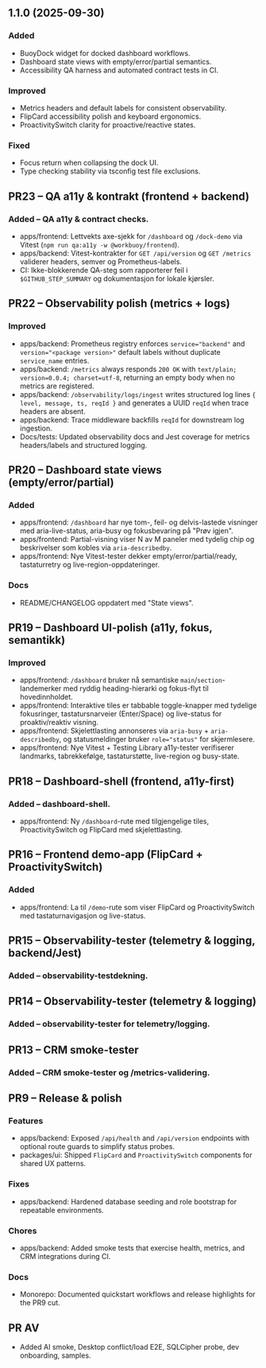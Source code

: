 ## 1.1.0 (2025-09-30)

### Added
- BuoyDock widget for docked dashboard workflows.
- Dashboard state views with empty/error/partial semantics.
- Accessibility QA harness and automated contract tests in CI.

### Improved
- Metrics headers and default labels for consistent observability.
- FlipCard accessibility polish and keyboard ergonomics.
- ProactivitySwitch clarity for proactive/reactive states.

### Fixed
- Focus return when collapsing the dock UI.
- Type checking stability via tsconfig test file exclusions.

## PR23 – QA a11y & kontrakt (frontend + backend)

### Added – QA a11y & contract checks.
- apps/frontend: Lettvekts axe-sjekk for `/dashboard` og `/dock-demo` via Vitest (`npm run qa:a11y -w @workbuoy/frontend`).
- apps/backend: Vitest-kontrakter for `GET /api/version` og `GET /metrics` validerer headers, semver og Prometheus-labels.
- CI: Ikke-blokkerende QA-steg som rapporterer feil i `$GITHUB_STEP_SUMMARY` og dokumentasjon for lokale kjørsler.

## PR22 – Observability polish (metrics + logs)

### Improved
- apps/backend: Prometheus registry enforces `service="backend"` and `version="<package version>"` default labels without duplicate `service_name` entries.
- apps/backend: `/metrics` always responds `200 OK` with `text/plain; version=0.0.4; charset=utf-8`, returning an empty body when no metrics are registered.
- apps/backend: `/observability/logs/ingest` writes structured log lines `{ level, message, ts, reqId }` and generates a UUID `reqId` when trace headers are absent.
- apps/backend: Trace middleware backfills `reqId` for downstream log ingestion.
- Docs/tests: Updated observability docs and Jest coverage for metrics headers/labels and structured logging.

## PR20 – Dashboard state views (empty/error/partial)

### Added
- apps/frontend: `/dashboard` har nye tom-, feil- og delvis-lastede visninger med aria-live-status, aria-busy og fokusbevaring på "Prøv igjen".
- apps/frontend: Partial-visning viser N av M paneler med tydelig chip og beskrivelser som kobles via `aria-describedby`.
- apps/frontend: Nye Vitest-tester dekker empty/error/partial/ready, tastaturretry og live-region-oppdateringer.

### Docs
- README/CHANGELOG oppdatert med "State views".

## PR19 – Dashboard UI-polish (a11y, fokus, semantikk)

### Improved
- apps/frontend: `/dashboard` bruker nå semantiske `main`/`section`-landemerker med ryddig heading-hierarki og fokus-flyt til hovedinnholdet.
- apps/frontend: Interaktive tiles er tabbable toggle-knapper med tydelige fokusringer, tastatursnarveier (Enter/Space) og live-status for proaktiv/reaktiv visning.
- apps/frontend: Skjelettlasting annonseres via `aria-busy` + `aria-describedby`, og statusmeldinger bruker `role="status"` for skjermlesere.
- apps/frontend: Nye Vitest + Testing Library a11y-tester verifiserer landmarks, tabrekkefølge, tastaturstøtte, live-region og busy-state.

## PR18 – Dashboard-shell (frontend, a11y-first)

### Added – dashboard-shell.
- apps/frontend: Ny `/dashboard`-rute med tilgjengelige tiles, ProactivitySwitch og FlipCard med skjelettlasting.

## PR16 – Frontend demo-app (FlipCard + ProactivitySwitch)

### Added
- apps/frontend: La til `/demo`-rute som viser FlipCard og ProactivitySwitch med tastaturnavigasjon og live-status.

## PR15 – Observability-tester (telemetry & logging, backend/Jest)

### Added – observability-testdekning.

## PR14 – Observability-tester (telemetry & logging)

### Added – observability-tester for telemetry/logging.

## PR13 – CRM smoke-tester

### Added – CRM smoke-tester og /metrics-validering.

## PR9 – Release & polish

### Features
- apps/backend: Exposed `/api/health` and `/api/version` endpoints with optional route guards to simplify status probes.
- packages/ui: Shipped `FlipCard` and `ProactivitySwitch` components for shared UX patterns.

### Fixes
- apps/backend: Hardened database seeding and role bootstrap for repeatable environments.

### Chores
- apps/backend: Added smoke tests that exercise health, metrics, and CRM integrations during CI.

### Docs
- Monorepo: Documented quickstart workflows and release highlights for the PR9 cut.

## PR AV
- Added AI smoke, Desktop conflict/load E2E, SQLCipher probe, dev onboarding, samples.
